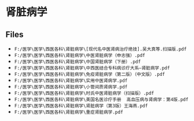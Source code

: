# 肾脏病学

## Files

- `F:/医学\医学\西医各科\肾脏病学\[现代名中医肾病治疗绝技].吴大真等.扫描版.pdf`
- `F:/医学\医学\西医各科\肾脏病学\中医肾脏病学（申志强）.pdf`
- `F:/医学\医学\西医各科\肾脏病学\中国肾脏病学（下册）.pdf`
- `F:/医学\医学\西医各科\肾脏病学\中西医结合专科病诊疗大系—肾脏病学.pdf`
- `F:/医学\医学\西医各科\肾脏病学\免疫肾脏病学（第二版）（中文版）.pdf`
- `F:/医学\医学\西医各科\肾脏病学\实用中医肾病学.pdf`
- `F:/医学\医学\西医各科\肾脏病学\小管间质肾病学.pdf`
- `F:/医学\医学\西医各科\肾脏病学\时氏中医肾脏病学（扫描版）.pdf`
- `F:/医学\医学\西医各科\肾脏病学\美国名医诊疗手册  高血压病与肾病学：第4版.pdf`
- `F:/医学\医学\西医各科\肾脏病学\肾脏病学（第3版）王海燕.pdf`
- `F:/医学\医学\西医各科\肾脏病学\重症肾脏病学.pdf`
